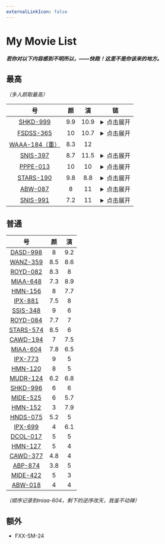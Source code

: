 ```yaml
---
externalLinkIcon: false
---
```


# My Movie List
***若你对以下内容感到不明所以，——快跑！这里不是你该来的地方。***

## 最高

*（多人颜取最高）*

|号|颜|演|链|
| :--: | :--: | :--: | :--: |
|[SHKD-999](https://www2.javhdporn.net/video/shkd-999)|9.9|10.9|<details><summary>点击展开</summary><p>magnet:?xt=urn:btih:210B775C018A5D487B1315A3DD2A3BD597DF59EA</p></details>|
|[FSDSS-365](https://www2.javhdporn.net/video/FSDSS-365c/)|10|10.7|<details><summary>点击展开</summary><p>magnet:?xt=urn:btih:d43c655cb761cd2fab0a0df093a9c1e663cb6d5f</p></details>|
|[WAAA-184（重）](https://www2.javhdporn.net/video/waaa-184)|8.3|12|
|[SNIS-397](https://www2.javhdporn.net/video/SNIS-397/)|8.7|11.5|<details><summary>点击展开</summary><p>magnet:?xt=urn:btih:11CAC397D8B472DCADD6DD7F58988D443D511B8C</p></details>|
|[PPPE-013](https://www2.javhdporn.net/video/PPPE-013c/)|10|10|<details><summary>点击展开</summary><p>magnet:?xt=urn:btih:484d3db110d9c7d8a47ff1f5e53433db32e58eba</p></details>|
|[STARS-190](https://www2.javhdporn.net/video/STARS-190/)|9.8|8.8|<details><summary>点击展开</summary><p>magnet:?xt=urn:btih:b8197c436e07951dbe3a329fa7c2e1925cc003b4</p></details>|
|[ABW-087](https://www2.javhdporn.net/video/ABW-087/)|8|11|<details><summary>点击展开</summary><p>magnet:?xt=urn:btih:c8478e3aa5a20c599cd48638fb8faa02206a6d65</p></details>|
|[SNIS-991](https://www2.javhdporn.net/video/snis-991c)|7.2|11|<details><summary>点击展开</summary><p>magnet:?xt=urn:btih:1632088697942D97B912E7AAFE3B98A281AE7058</p></details>|

## 普通

|号|颜|演|
| :--: | :--: | :--: |
|[DASD-998](https://www2.javhdporn.net/video/dasd-998c/)|8|9.2|
|[WANZ-359](https://www2.javhdporn.net/video/WANZ-359c/)|8.5|8.6|
|[ROYD-082](https://www2.javhdporn.net/video/ROYD-082c/)|8.3|8|
|[MIAA-648](https://www2.javhdporn.net/video/miaa-648/)|7.3|8.9|
|[HMN-156](https://www2.javhdporn.net/video/hmn-156)|8|7.7|
|[IPX-881](https://www2.javhdporn.net/video/ipx-881)|7.5|8|
|[SSIS-348](https://www2.javhdporn.net/video/SSIS-348c/)|9|6|
|[ROYD-084](https://www2.javhdporn.net/video/ROYD-084c/)|7.7|7|
|[STARS-574](https://www2.javhdporn.net/video/stars-574)|8.5|6|
|[CAWD-194](https://www2.javhdporn.net/video/cawd-194)|7|7.5|
|[MIAA-604](https://www2.javhdporn.net/video/MIAA-604c/)|7.8|6.5|
|[IPX-773](https://www2.javhdporn.net/video/ipx-773/)|9|5|
|[HMN-120](https://www2.javhdporn.net/video/HMN-120c/)|8|5|
|[MUDR-124](https://www2.javhdporn.net/video/mudr-124c)|6.2|6.8|
|[SHKD-996](https://www2.javhdporn.net/video/shkd-996)|6|6|
|[MIDE-525](https://www2.javhdporn.net/video/mide-525)|6|5.7|
|[HMN-152](https://www2.javhdporn.net/video/hmn-152c)|3|7.9|
|[HNDS-075](https://www2.javhdporn.net/video/HNDS-075c/)|5.2|5|
|[IPX-699](https://www2.javhdporn.net/video/ipx-699)|4|6.1|
|[DCOL-017](https://www2.javhdporn.net/video/dcol-017c)|5|5|
|[HMN-127](https://www2.javhdporn.net/video/HMN-127c/)|5|4|
|[CAWD-377](https://www2.javhdporn.net/video/cawd-377/)|4.8|4|
|[ABP-874](https://www2.javhdporn.net/video/ABP-874/)|3.8|5|
|[MIDE-422](https://www2.javhdporn.net/video/mide-422)|5|3|
|[ABW-018](https://www2.javhdporn.net/video/abw-018/)|4|4|


*（顺序记录到miaa-604，剩下的逆序改天，我鉴不动辣）*

## 额外

* FXX-SM-24
